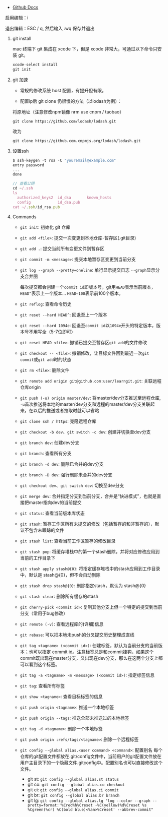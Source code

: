 - [Github Docs](https://docs.github.com/en/github)

启用编辑：i 

退出编辑：ESC / q, 然后输入 :wq 保存并退出

1. git install

    mac 终端下 git 集成在 xcode 下，但是 xcode 非常大，可通过以下命令只安装 git。

    ```js
    xcode-select install
    git init
    ```

2. git 加速

    - 常规的修改系统 host 配置，有提升但有限。

    - 配置ip后 git clone 仍很慢的方法（以lodash为例）：

    将原地址（注意修改npm镜像 nrm use cnpm / taobao）

    ```
    git clone https://github.com/lodash/lodash.git
    ```

    改为

    ```
    git clone https://github.com.cnpmjs.org/lodash/lodash.git
    ```

3. 设置ssh

    ```js
    $ ssh-keygen -t rsa -C "youremail@example.com"
    entry password
    ...
    done

    // 查看公钥
    cd ~/.ssh
    ls
      authorized_keys2  id_dsa       known_hosts
      config            id_dsa.pub
    cat ~/.ssh/id_rsa.pub
    ```

4. Commands

    - `git init`: 初始化 git 仓库

    - `git add <file>`: 提交一次变更到本地仓库-暂存区(.git目录)

    - `git add .`: 提交当前所有变更文件到暂存区
  
    - `git commit -m <message>`: 提交本地暂存区变更到当前分支

    - `git log --graph --pretty=oneline`: 单行显示提交日志 `--graph`显示分支合并图

        每次提交都会创建一个`commit id`即版本号，git用`HEAD`表示当前版本，`HEAD^`表示上一个版本... `HEAD~100`表示前100个版本。

    - `git reflog`: 查看命令历史

    - `git reset --hard HEAD^`: 回退至上一个版本
    
    - `git reset --hard 1094e`: 回退至`commit id`以`1094e`开头的特定版本，版本号不用写全（5-7位即可）

    - `git reset HEAD <file>`: 撤销已提交至暂存区`git add`的文件修改

    - `git checkout -- <file>`: 撤销修改，让目标文件回到最近一次`git commit`或`git add`时的状态

    - `git rm <file>`: 删除文件

    - `git remote add origin git@github.com:user/learngit.git`: 关联远程仓库origin
  
    - `git push (-u) origin master/dev`: 将master/dev分支推送至远程仓库, `-u`首次推送将本地的master/dev分支和远程的master/dev分支关联起来，在以后的推送或者拉取时就可以省略

    - `git clone ssh / https`: 克隆远程仓库

    - `git checkout -b dev`、`git switch -c dev`: 创建并切换至dev分支

    - `git branch dev`: 创建dev分支

    - `git branch`: 查看所有分支

    - `git branch -d dev`: 删除已合并的dev分支

    - `git branch -D dev`: 强行删除未合并的dev分支

    - `git checkout dev`、`git switch dev`: 切换至dev分支

    - `git merge dev`: 合并指定分支到当前分支，合并是“快进模式”，也就是直接把master指向dev的当前提交

    - `git status`: 查看当前版本库状态

    - `git stash`: 暂存工作区所有未提交的修改（包括暂存的和非暂存的），默认不包含未跟踪的文件

    - `git stash list`: 查看当前工作区暂存的修改目录

    - `git stash pop`: 将缓存堆栈中的第一个stash删除，并将对应修改应用到当前的工作目录下

    - `git stash apply stash@{0}`: 将指定缓存堆栈中的stash应用到工作目录中，默认是 stash@{0}，但不会自动删除

    - `git stash drop stash@{0}`: 删除指定stash，默认为 stash@{0}

    - `git stash clear`: 删除所有缓存的stash

    - `git cherry-pick <commit id>`: 复制其他分支上但一个特定的提交到当前分支（常用于bug修改）

    - `git remote (-v)`: 查看远程库的(详细)信息 

    - `git rebase`: 可以把本地未push的分叉提交历史整理成直线

    - `git tag <tagname> (<commit id>)`: 创建标签，默认为当前分支的当前版本；也可以指定 commit id。注意标签总是和commit挂钩，如果这个commit既出现在master分支，又出现在dev分支，那么在这两个分支上都可以看到这个标签。

    - `git tag -a <tagname> -m <message> (<commit id>)`: 指定标签信息

    - `git tag`: 查看所有标签

    - `git show <tagname>`: 查看目标标签的信息

    - `git push origin <tagname>`: 推送一个本地标签

    - `git push origin --tags`: 推送全部未推送过的本地标签

    - `git tag -d <tagname>`: 删除一个本地标签

    - `git push origin :refs/tags/<tagname>`: 删除一个远程标签

    - `git config --global alias.<user command> <command>`: 配置别名
        每个仓库的git配置文件都放在.git/config文件中，当前用户的git配置文件放在用户主目录下的一个隐藏文件.gitconfig中。配置别名也可以直接修改这个文件。

        * git st: `git config --global alias.st status`  
        * git co: `git config --global alias.co checkout`  
        * git ci: `git config --global alias.ci commit`  
        * git br: `git config --global alias.br branch`  
        * git lg: `git config --global alias.lg "log --color --graph --pretty=format:'%Cred%h%Creset -%C(yellow)%d%Creset %s %Cgreen(%cr) %C(bold blue)<%an>%Creset' --abbrev-commit"`
